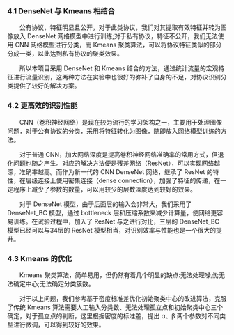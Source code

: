 ### 4.1 DenseNet 与 Kmeans 相结合

&ensp;&ensp;&ensp;&ensp;公有协议，特征明显且公开，对于此类协议，我们对其提取有效特征并转为图像放入 DenseNet 网络模型中进行训练;对于私有协议，特征不公开，我们无法使用 CNN 网络模型进行分类，而 Kmeans 聚类算法，可以将协议特征类似的部分分成一类，以此达到私有协议的聚类效果。

&ensp;&ensp;&ensp;&ensp;所以本项目采用 DenseNet 和 Kmeans 结合的方法，通过统计流量的宏观特征进行流量识别，这两种方法在实验中也很好的弥补了自身的不足，对协议识别分类提供了较好的解决方案。

### 4.2 更高效的识别性能

&ensp;&ensp;&ensp;&ensp;CNN（卷积神经网络）是现在较为流行的学习架构之一，主要用于处理图像问题，对于公有协议的分类，采用将特征转化为图像，随即放入网络模型训练的方法。

&ensp;&ensp;&ensp;&ensp;对于普通 CNN，加大网络深度是提高卷积神经网络准确率的常用方式，但退化问题也随之产生。对应的解决方法便是残差网络（ResNet），可以实现网络越深，准确率越高。而作为新一代的 CNN DenseNet 网络，继承了 ResNet 的特性，在层级连接上使用密集连接（dense connection），加强了特征的传递，在一定程序上减少了参数的数量，可以用较少的层数深度达到较好的效果。

&ensp;&ensp;&ensp;&ensp;对于 DenseNet 模型，由于后面层的输入会非常大，我们采用了 DenseNet_BC 模型，通过 bottleneck 层和压缩系数来减少计算量，使网络更容易训练。在试验过程中，加入了 ResNet 与之进行对比，三层的 DenseNet_BC 模型已经可以与34层的 ResNet 模型相当，对识别效率与性能也是一个很大的提升。

### 4.3 Kmeans 的优化

&ensp;&ensp;&ensp;&ensp;Kmeans 聚类算法，简单易用，但仍然有着几个明显的缺点:无法处理噪点;无法确定中心;无法确定分类簇数。

&ensp;&ensp;&ensp;&ensp;对于以上问题，我们参考基于密度标准差优化初始聚类中心的改进算法，克服了传统 Kmeans 算法需要人工输入分类数、无法处理孤立点和初始聚类中心三个确定，对于孤立点的判断，这里根据密度的标准差，提出 α、β 两个参数对不同类型进行微调，可以得到较好的效果。
